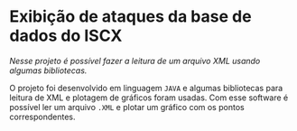 # Exibição de ataques da base de dados do ISCX

*Nesse projeto é possível fazer a leitura de um arquivo XML usando algumas bibliotecas.*

O projeto foi desenvolvido em linguagem `JAVA` e algumas bibliotecas para leitura de XML e plotagem de gráficos foram usadas.
Com esse software é possível ler um arquivo `.XML` e plotar um gráfico com os pontos correspondentes.
